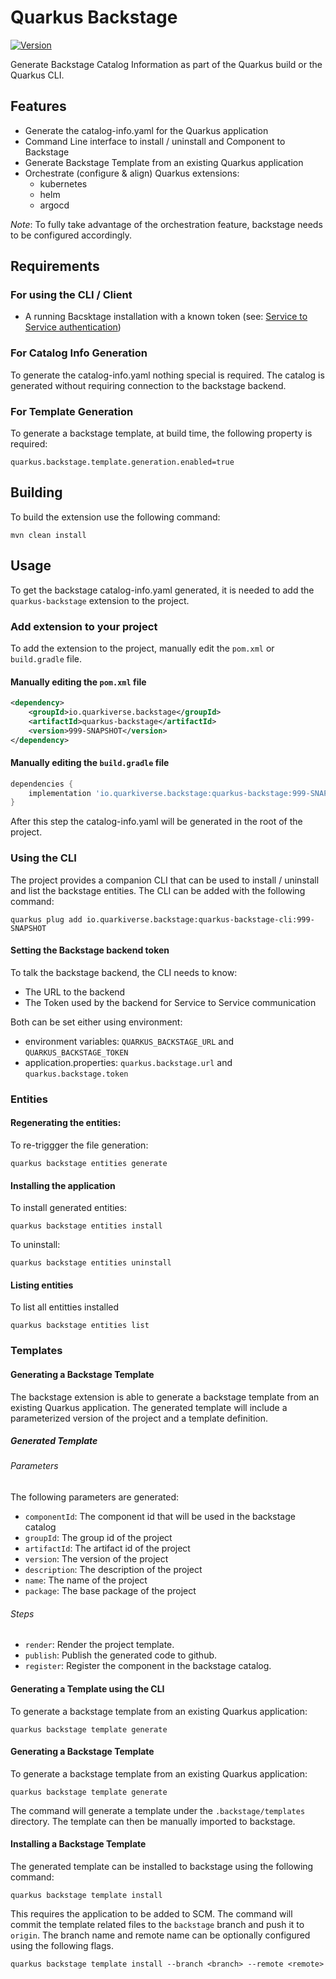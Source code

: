 # Quarkus Backstage

[![Version](https://img.shields.io/maven-central/v/io.quarkiverse.backstage/quarkus-backstage?logo=apache-maven&style=flat-square)](https://central.sonatype.com/artifact/io.quarkiverse.backstage/quarkus-backstage-parent)

Generate Backstage Catalog Information as part of the Quarkus build or the Quarkus CLI.

## Features

- Generate the catalog-info.yaml for the Quarkus application
- Command Line interface to install / uninstall and Component to Backstage
- Generate Backstage Template from an existing Quarkus application
- Orchestrate (configure & align) Quarkus extensions:
  - kubernetes
  - helm
  - argocd

*Note*: To fully take advantage of the orchestration feature, backstage needs to be configured accordingly.

## Requirements

### For using the CLI / Client
- A running Bacsktage installation with a known token (see: [Service to Service authentication](https://backstage.io/docs/auth/service-to-service-auth#static-tokens))

### For Catalog Info Generation
To generate the catalog-info.yaml nothing special is required. The catalog is generated without requiring connection to the backstage backend.

### For Template Generation
To generate a backstage template, at build time, the following property is required:

```
quarkus.backstage.template.generation.enabled=true
```


## Building

To build the extension use the following command:

```shell
mvn clean install
```

## Usage

To get the backstage catalog-info.yaml generated, it is needed to add the `quarkus-backstage` extension to the project.

### Add extension to your project 

To add the extension to the project, manually edit the `pom.xml` or `build.gradle` file.

#### Manually editing the `pom.xml` file

```xml
<dependency>
    <groupId>io.quarkiverse.backstage</groupId>
    <artifactId>quarkus-backstage</artifactId>
    <version>999-SNAPSHOT</version>
</dependency>
```

#### Manually editing the `build.gradle` file

```groovy
dependencies {
    implementation 'io.quarkiverse.backstage:quarkus-backstage:999-SNAPSHOT'
}
```

After this step the catalog-info.yaml will be generated in the root of the project.

### Using the CLI

The project provides a companion CLI that can be used to install / uninstall and list the backstage entities.
The CLI can be added with the following command:

```shell
quarkus plug add io.quarkiverse.backstage:quarkus-backstage-cli:999-SNAPSHOT
```

#### Setting the Backstage backend token

To talk the backstage backend, the CLI needs to know:
- The URL to the backend
- The Token used by the backend for Service to Service communication

Both can be set either using environment:
- environment variables: `QUARKUS_BACKSTAGE_URL` and `QUARKUS_BACKSTAGE_TOKEN`
- application.properties: `quarkus.backstage.url` and `quarkus.backstage.token`


### Entities

#### Regenerating the entities:

To re-triggger the file generation:

```shell
quarkus backstage entities generate
```

#### Installing the application

To install generated entities:

```shell
quarkus backstage entities install
```
To uninstall:

```shell
quarkus backstage entities uninstall
```

#### Listing entities

To list all entitties installed

```shell
quarkus backstage entities list
```

### Templates

#### Generating a Backstage Template

The backstage extension is able to generate a backstage template from an existing Quarkus application.
The generated template will include a parameterized version of the project and a template definition.

##### Generated Template

###### Parameters
The following parameters are generated:
- `componentId`: The component id that will be used in the backstage catalog
- `groupId`: The group id of the project
- `artifactId`: The artifact id of the project
- `version`: The version of the project
- `description`: The description of the project
- `name`: The name of the project
- `package`: The base package of the project
###### Steps

- `render`: Render the project template.
- `publish`: Publish the generated code to github.
- `register`: Register the component in the backstage catalog.


#### Generating a Template using the CLI

To generate a backstage template from an existing Quarkus application:

```shell
quarkus backstage template generate
```

#### Generating a Backstage Template

To generate a backstage template from an existing Quarkus application:

```shell
quarkus backstage template generate
```

The command will generate a template under the `.backstage/templates` directory.
The template can then be manually imported to backstage.


#### Installing a Backstage Template

The generated template can be installed to backstage using the following command:

```shell
quarkus backstage template install
```

This requires the application to be added to SCM.
The command will commit the template related files to the `backstage` branch and push it to `origin`.
The branch name and remote name can be optionally configured using the following flags.

```shell
quarkus backstage template install --branch <branch> --remote <remote>
```
